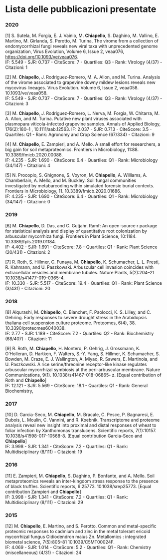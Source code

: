 # Lista delle pubblicazioni presentate 

### 2020

[1] S. Sutela, M. Forgia, E. J. Vainio, M. **Chiapello**, S. Daghino, M. Vallino, E. Martino, M. Girlanda, S. Perotto, M. Turina, The virome from a collection of endomycorrhizal fungi reveals new viral taxa with unprecedented genome organization, Virus Evolution, Volume 6, Issue 2, veaa076, https://doi.org/10.1093/ve/veaa076.    
IF: 5.549 - SJR: 0.737 - CiteScore: 7 - Quartiles: Q3 - Rank: Virology (4/37) - Citazioni: 1

[2] M. **Chiapello**, J. Rodriguez-Romero, M. A. Allon, and M. Turina. Analysis of the virome associated to grapevine downy mildew lesions reveals new mycovirus lineages. Virus Evolution. Volume 6, Issue 2, veaa058. 10.1093/ve/veaa058.    
IF: 5.549 - SJR: 0.737 - CiteScore: 7 - Quartiles: Q3 - Rank: Virology (4/37) - Citazioni: 3

[3] M. **Chiapello**, J. Rodriguez-Romero, L. Nerva, M. Forgia, W. Chitarra, M. A. Allon, and M. Turina. Putative new plant viruses associated with plasmopara viticola-infected grapevine samples. Annals of Applied Biology, 176(2):180–1    , 10.1111/aab.12563.
IF: 2.037 - SJR: 0.713 - CiteScore: 3.5 - Quartiles: Q1 - Rank: Agronomy and Crop Science (67/334) - Citazioni: 9

[4] M. **Chiapello**, E. Zampieri, and A. Mello. A small effort for researchers, a big gain for soil metaproteomics. Frontiers in Microbiology, 11:88. 10.3389/fmicb.2020.00088.    
IF: 4.235 - SJR: 1.690 - CiteScore: 6.4 - Quartiles: Q1 - Rank: Microbiology (34/147) - Citazioni: 4

[5] N. Procopio, S. Ghignone, S. Voyron, M. **Chiapello**, A. Williams, A. Chamberlain, A. Mello, and M. Buckley. Soil fungal communities investigated by metabarcoding within simulated forensic burial contexts. Frontiers in Microbiology, 11. 10.3389/fmicb.2020.01686.    
IF: 4.235 - SJR: 1.690 - CiteScore: 6.4 - Quartiles: Q1 - Rank: Microbiology (34/147) - Citazioni: 0

### 2019

[6] M. **Chiapello**, D. Das, and C. Gutjahr. Ramf: An open-source r package for statistical analysis and display of quantitative root colonization by arbuscular mycorrhiza fungi. Frontiers in Plant Science, 10:1184. 10.3389/fpls.2019.01184.    
IF: 4.402 - SJR: 1.691 - CiteScore: 7.8 - Quartiles: Q1 - Rank: Plant Science (20/431) - Citazioni: 2

[7] R. Roth, S. Hillmer, C. Funaya, M. **Chiapello**, K. Schumacher, L. L. Presti, R. Kahmann, and U. Paszkowski. Arbuscular cell invasion coincides with extracellular vesicles and membrane tubules. Nature Plants, 5(2):204–21 10.1038/s41477-019-0365-4.    
IF: 10.330 - SJR: 5.517 - CiteScore: 19.4 - Quartiles: Q1 - Rank: Plant Science (3/431) - Citazioni: 20

### 2018

[8] Alqurashi, M. **Chiapello**, C. Bianchet, F. Paolocci, K. S. Lilley, and C. Gehring. Early responses to severe drought stress in the Arabidopsis thaliana cell suspension culture proteome. Proteomes, 6(4), 38. 10.3390/proteomes6040038.    
IF: 2.77 - SJR: 1.189 - CiteScore: 7.2 - Quartiles: Q2 - Rank: Biochemistry (68/407) - Citazioni: 11

[9] R. Roth, M. **Chiapello**, H. Montero, P. Gehrig, J. Grossmann, K. O’Holleran, D. Hartken, F. Walters, S.-Y. Yang, S. Hillmer, K. Schumacher, S. Bowden, M. Craze, E. J. Wallington, A. Miyao, R. Sawers, E. Martinoia, and U. Paszkowski. A rice serine/threonine receptor-like kinase regulates arbuscular mycorrhizal symbiosis at the peri-arbuscular membrane. Nature Communications, 9(1). 10.1038/s41467-018-06865- z. [Equal contribution of Roth and **Chiapello**]    
IF: 12.121 - SJR: 5.569 - CiteScore: 18.1 - Quartiles: Q1 - Rank: General Biochemistry,

### 2017 

[10] D. Garcia-Seco, M. **Chiapello**, M. Bracale, C. Pesce, P. Bagnaresi, E. Dubois, L. Moulin, C. Vannini, and R. Koebnik. Transcriptome and proteome analysis reveal new insight into proximal and distal responses of wheat to foliar infection by Xanthomonas translucens. Scientific reports, 7(1):10157. 10.1038/s41598-017-10568-8. [Equal contribution Garcia-Seco and **Chiapello**]    
IF: 3.998 - SJR: 1.341 - CiteScore: 7.2 - Quartiles: Q1 - Rank: Multidisciplinary (8/111) - Citazioni: 19

### 2016

[11] E. Zampieri, M. **Chiapello**, S. Daghino, P. Bonfante, and A. Mello. Soil metaproteomics reveals an inter-kingdom stress response to the presence of black truffles. Scientific reports, 6:25773. 10.1038/srep25773. [Equal contribution Zampieri and **Chiapello**]    
IF: 3.998 - SJR: 1.341 - CiteScore: 7.2 - Quartiles: Q1 - Rank: Multidisciplinary (8/111) - Citazioni: 29

### 2015

[12] M. **Chiapello**, E. Martino, and S. Perotto. Common and metal-specific proteomic responses to cadmium and zinc in the metal tolerant ericoid mycorrhizal fungus Oidiodendron maius Zn. Metallomics : integrated biometal science, 7(5):805–81 10.1039/C5MT00024F.    
IF: 4.069 - SJR: 1.014 - CiteScore: 5.2 - Quartiles: Q1 - Rank: Chemistry (miscellaneous) (4/31) - Citazioni: 24


